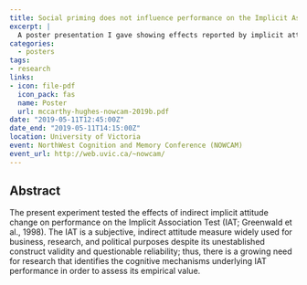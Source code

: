 ```yaml
---
title: Social priming does not influence performance on the Implicit Association Test
excerpt: |
  A poster presentation I gave showing effects reported by implicit attitude researchers do not replicate.
categories:
  - posters
tags:
- research
links:
- icon: file-pdf
  icon_pack: fas
  name: Poster
  url: mccarthy-hughes-nowcam-2019b.pdf
date: "2019-05-11T12:45:00Z"
date_end: "2019-05-11T14:15:00Z"
location: University of Victoria
event: NorthWest Cognition and Memory Conference (NOWCAM)
event_url: http://web.uvic.ca/~nowcam/
---
```


## Abstract

The present experiment tested the effects of indirect implicit attitude change on performance on the Implicit Association Test (IAT; Greenwald et al., 1998). The IAT is a subjective, indirect attitude measure widely used for business, research, and political purposes despite its unestablished construct validity and questionable reliability; thus, there is a growing need for research that identifies the cognitive mechanisms underlying IAT performance in order to assess its empirical value.
